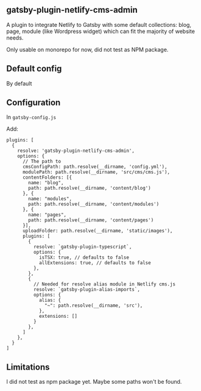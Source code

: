 ## gatsby-plugin-netlify-cms-admin

A plugin to integrate Netlify to Gatsby with some default collections: blog, page, module (like Wordpress widget) which can
fit the majority of website needs.

Only usable on monorepo for now, did not test as NPM package.

## Default config
By default

## Configuration
In `gatsby-config.js`

Add:
```
plugins: [
  {
    resolve: 'gatsby-plugin-netlify-cms-admin',
    options: {
      // The path to 
      cmsConfigPath: path.resolve(__dirname, 'config.yml'),
      modulePath: path.resolve(__dirname, 'src/cms/cms.js'),
      contentFolders: [{
        name: "blog",
        path: path.resolve(__dirname, 'content/blog')
      }, {
        name: "modules",
        path: path.resolve(__dirname, 'content/modules')
      }, {
        name: "pages",
        path: path.resolve(__dirname, 'content/pages')
      }],
      uploadFolder: path.resolve(__dirname, 'static/images'),
      plugins: [
        {
          resolve: `gatsby-plugin-typescript`,
          options: {
            isTSX: true, // defaults to false
            allExtensions: true, // defaults to false
          },
        },
        {
          // Needed for resolve alias module in Netlify cms.js
          resolve: `gatsby-plugin-alias-imports`,
          options: {
            alias: {
              "~": path.resolve(__dirname, 'src'),
            },
            extensions: []
          }
        },
      ]
    },
  }
]
```

## Limitations

I did not test as npm package yet. Maybe some paths won't be found.